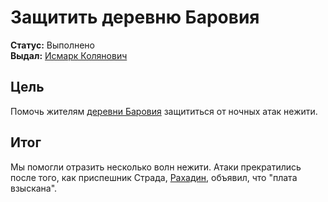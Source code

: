 # Защитить деревню Баровия

**Статус:** Выполнено  
**Выдал:** [Исмарк Колянович](../../characters/npc/ismark-kolyanovich.md)

## Цель

Помочь жителям [деревни Баровия](../../locations/barovia-village.md) защититься от ночных атак нежити.

## Итог

Мы помогли отразить несколько волн нежити. Атаки прекратились после того, как приспешник Страда, [Рахадин](../../characters/npc/rahadin.md), объявил, что "плата взыскана".
